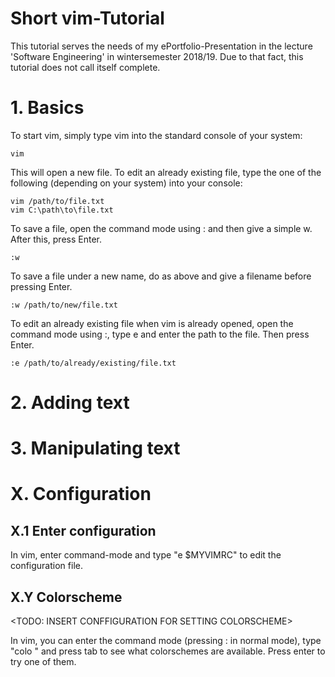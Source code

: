 # Short vim-Tutorial

This tutorial serves the needs of my ePortfolio-Presentation in the lecture 'Software Engineering' in wintersemester 2018/19. Due to that fact, this tutorial does not call itself complete. 

# 1. Basics

To start vim, simply type vim into the standard console of your system:

    vim

This will open a new file. To edit an already existing file, type the one of the following (depending on your system) into your console:

    vim /path/to/file.txt
    vim C:\path\to\file.txt

To save a file, open the command mode using : and then give a simple w. After this, press Enter.

    :w

To save a file under a new name, do as above and give a filename before pressing Enter.

    :w /path/to/new/file.txt

To edit an already existing file when vim is already opened, open the command mode using :, type e and enter the path to the file. Then press Enter.

    :e /path/to/already/existing/file.txt


# 2. Adding text

# 3. Manipulating text

# X. Configuration

## X.1 Enter configuration

In vim, enter command-mode and type "e $MYVIMRC" to edit the configuration file.

## X.Y Colorscheme

<TODO: INSERT CONFFIGURATION FOR SETTING COLORSCHEME>

In vim, you can enter the command mode (pressing : in normal mode), type "colo " and press tab to see what colorschemes are available. Press enter to try one of them.  
